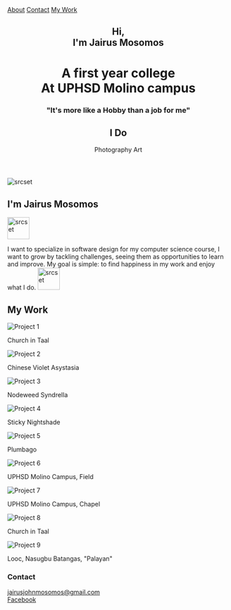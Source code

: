 <!DOCTYPE html>
<html lang="en">

<head>
    <meta charset="UTF-8">
    <meta name="viewport" content="width=device-width, initial-scale=1.0">
    <title>Document</title>
    <link rel="stylesheet" href="https://cdnjs.cloudflare.com/ajax/libs/font-awesome/6.6.0/css/all.min.css"
        integrity="sha512-Kc323vGBEqzTmouAECnVceyQqyqdsSiqLQISBL29aUW4U/M7pSPA/gEUZQqv1cwx4OnYxTxve5UMg5GT6L4JJg=="
        crossorigin="anonymous" referrerpolicy="no-referrer">
    <link rel="stylesheet" href="V3style.css">

</head>

<body>
    <div class="links">
        <a href="#about" class="link-item"><i class="fas fa-user"></i> About</a>
        <a href="#contact" class="link-item"><i class="fab fa-facebook-f"></i> Contact</a>
        <a href="#my-work" class="link-item"><i class="fas fa-briefcase"></i> My Work</a>
    </div>


  <header class="home">
        <div class="container">
            <div class="items">
                <div class="item">
                    <div class="card">
                        <h2><span>Hi,</span><br> I'm <strong> Jairus Mosomos </strong></h2>
                        <h1> A first year college <br> At UPHSD Molino campus </h1>
                        <h3>"It's more like a Hobby than a job for me"</h3>
                    </div>
                </div>
                <div class="item">
                    <div class="card-tags">
                        <h2>I Do</h2>
                        <div class="tags">
                            <span>Photography</span>
                            <span>Art</span>
                        </div>
                    </div>
                </div>
            </div>


  </div>
    </header>
    <section class="about" id="about">
        <div class="container">
            <div class="items">
                <div class="item">
                    <div class="image">
                        <img src="9ce06ae9-c6fd-4696-a018-0254179ac1b5.jpg" alt="srcset">
                </div>
                <div class="items">
                    <h1>I'm Jairus Mosomos</h1>
                <div class="desc">
                  <img src="Quotation-marks-white-01.png" width="50" alt="srcset">
                    <p>
                       I want to specialize in software design for my computer science course, I want to grow by
                       tackling challenges, seeing them as opportunities to learn and improve. My goal is simple: to
                       find happiness in my work and enjoy what I do.
                   <img src="Quotation-marks-white-01.png" width="50" alt="srcset">
                    </p> 
                </div>
            </div>
        </div>
    </section>
    <section id="my-work" class="my-work">
        <h2>My Work</h2>
        <div class="gallery">
            <div class="gallery-item">
                <img src="IMG_20240409_153157.jpg" alt="Project 1">
                <p>Church in Taal</p>
            </div>
            <div class="gallery-item">
                <img src="IMG_20240423_160106 (1).jpg" alt="Project 2">
                <p>Chinese Violet Asystasia</p>
            </div>
            <div class="gallery-item">
                <img src="IMG_20240423_213239.jpg" alt="Project 3">
                <p>Nodeweed Syndrella</p>
            </div>
            <div class="gallery-item">
                <img src="IMG_20240423_213313_edit_471104565207786 (1).jpg" alt="Project 4">
                <p>Sticky Nightshade</p>
            </div>
            <div class="gallery-item">
                <img src="Screenshot_20230929_235531.jpg" alt="Project 5">
                <p>Plumbago</p>
            </div>
            <div class="gallery-item">
                <img src="new 6.jpg" alt="Project 6">
                <p>UPHSD Molino Campus, Field</p>
            </div>
            <div class="gallery-item">
                <img src="new 7.jpg" alt="Project 7">
                <p>UPHSD Molino Campus, Chapel</p>
            </div>
            <div class="gallery-item">
                <img src="new 8.jpg" alt="Project 8">
                <p>Church in Taal</p>
            </div>
            <div class="gallery-item">
                <img src="new 9.jpeg" alt="Project 9">
                <p>Looc, Nasugbu Batangas, "Palayan"</p>
            </div>
        </div>
    </section>



    
    
  <footer id="contact">
        <div class="footer-content">
            <h3>Contact</h3>
             <a href="https://mail.google.com"><i class="fa-regular fa-envelope"></i> jairusjohnmosomos@gmail.com</a>
            <div class="socials">
                <a href="https://www.facebook.com/jairusjohn.mosomos" target="_blank"><i class="fab fa-facebook-f"></i>
                    Facebook</a>
            </div>
        </div>
    </footer>
    <script>
        document.addEventListener('DOMContentLoaded', function() {
            const navToggle = document.querySelector('.nav-toggle');
            const topNav = document.querySelector('.top-nav');
            const goUpButton = document.querySelector('.go-up');

  navToggle.addEventListener('click', function() {
                topNav.classList.toggle('active');
            });

  goUpButton.addEventListener('click', function() {
                window.scrollTo({ top: 0, behavior: 'smooth' });
            });
        });
    </script>

 

</body>
</html>
